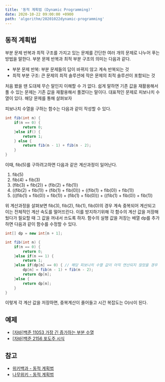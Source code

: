 ```yaml
---
title: '동적 계획법 (Dynamic Programming)'
date: 2020-10-22 09:00:00 +0900
path: 'algorithm/20201022dynamic-programming'
---
```


## 동적 계획법

부분 문제 반복과 최적 구조를 가지고 있는 문제를 간단한 여러 개의 문제로 나누어 푸는 방법을 말한다. 부분 문제 반복과 최적 부분 구조의 의미는 다음과 같다.

- 부분 문제 반복: 부분 문제들의 답이 바뀌지 않고 계속 반복되는 것
- 최적 부분 구조: 큰 문제의 최적 솔루션에 작은 문제의 최적 솔루션이 포함되는 것

처음 봤을 땐 도대체 무슨 말인지 이해할 수 가 없다. 쉽게 말하면 기존 값을 재활용해서 풀 수 있는 문제는 기존 값을 재활용해서 풀겠다는 말이다. 대표적인 문제로 피보나치 수열이 있다. 해당 문제를 통해 살펴보자

피보나치 수열을 구하는 함수는 다음과 같이 작성할 수 있다.

```java
int fib(int n) {
	if(n == 0) {
		return 0;
	}else if() {
		return 1;
	} else {
		return fib(n - 1) + fib(n - 2);
	}
}
```

이때, fib(5)를 구하려고하면 다음과 같은 계산과정이 일어난다.

1. fib(5)
2. fib(4) + fib(3)
3. (fib(3) + fib(2)) + (fib(2) + fib(1))
4. ((fib(2) + fib(1)) + (fib(1) + fib(0))) + ((fib(1) + fib(0)) + fib(1))
5. (((fib(1) + fib(0)) + fib(1)) + (fib(1) + fib(0))) + ((fib(1) + fib(0)) + fib(1))

위 계산과정을 살펴보면 fib(3), fib(2), fib(1), fib(0)의 경우 계속 중복되어 계산되고 이는 전체적인 계산 속도를 떨어뜨린다. 이를 방지하기위해 각 함수의 계산 값을 저장해뒀다가 필요할 때 그 값을 꺼내서 쓰도록 하자. 함수의 실행 값을 저장는 배열 dp를 추가하면 다음과 같이 함수를 수정할 수 있다.

```java
int[] dp = new int[n + 1];
```

```java
int fib(int n) {
	if(n == 0) {
		return 0;
	}else if(n == 1) {
		return 1;
	}else if(dp[n] == 0) { // 해당 피보나치 수열 값이 아직 연산되지 않았을 경우
		dp[n] = fib(n - 1) + fib(n - 2);
		return dp[n];
	}else {
		return dp[n];
	}
}
```

이렇게 각 계산 값을 저장하면, 중복계산이 줄어들고 시간 복잡도는 O(n)이 된다.

## 예제

- [[자바]백준 11053 가장 긴 증가하는 부분 수열](https://jaehyeonkim19.github.io/codingtest/boj-11053-longest-increasing-subsequence/2020-10-21%2009:00:00%20+0900)
- [[자바]백준 2156 포도주 시식](https://jaehyeonkim19.github.io/codingtest/boj-2156-taste-wine/2020-10-22%2009:00:00%20+0900)

## 참고

- [위키백과 - 동적 계획법](https://ko.wikipedia.org/wiki/%EB%8F%99%EC%A0%81_%EA%B3%84%ED%9A%8D%EB%B2%95)
- [나무위키 - 동적 계획법](https://namu.wiki/w/%EB%8F%99%EC%A0%81%20%EA%B3%84%ED%9A%8D%EB%B2%95)
